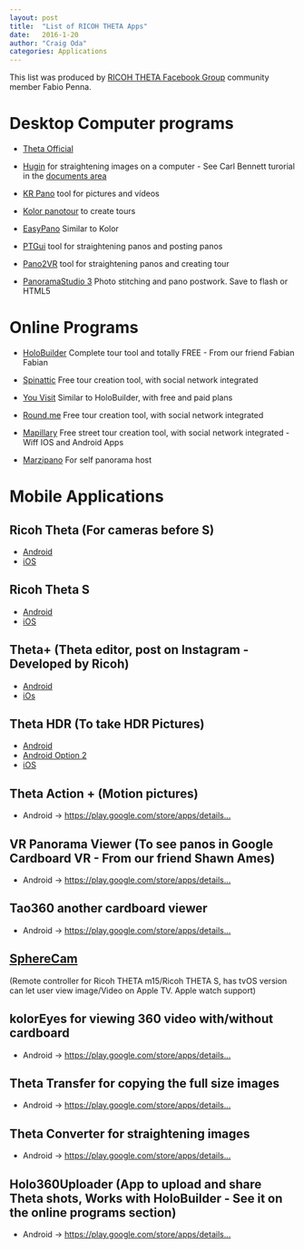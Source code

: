 ```yaml
---
layout: post
title:  "List of RICOH THETA Apps"
date:   2016-1-20
author: "Craig Oda"
categories: Applications
---
```


This list was produced by [RICOH THETA Facebook Group](https://www.facebook.com/groups/RicohTHETAUsers/) community member Fabio Penna.

Desktop Computer programs
=========================

* [Theta Official](https://theta360.com/en/support/download/)

* [Hugin](http://hugin.sourceforge.net/)
for straightening images on a computer - See Carl Bennett turorial in the [documents area](https://www.facebook.com/notes/ricoh-theta-users-on-facebook/straightening-360-images-using-hugin/1616917718526418)

* [KR Pano](http://www.krpano.com/) tool for pictures and vídeos

* [Kolor panotour](http://www.kolor.com/panotour/) to create tours

* [EasyPano](http://www.easypano.com/) Similar to Kolor

* [PTGui](http://www.ptgui.com) tool for straightening panos and posting panos


* [Pano2VR](http://ggnome.com) tool for straightening panos and creating tour


* [PanoramaStudio 3](http://www.tshsoft.com/en/panostudio_index) Photo stitching and pano postwork. Save to flash or HTML5


Online Programs
===============

* [HoloBuilder](https://www.holobuilder.com/index.html) Complete tour tool and totally FREE - From our friend Fabian Fabian

* [Spinattic](http://www.spinattic.com/) Free tour creation tool, with social network integrated

* [You Visit](http://www.youvisit.com/) Similar to HoloBuilder, with free and paid plans

* [Round.me](https://round.me/) Free tour creation tool, with social network integrated

* [Mapillary](http://www.mapillary.com/map) Free street tour creation tool, with social network integrated - Wiff IOS and Android Apps

* [Marzipano](http://www.marzipano.net/tool/) For self panorama host


# Mobile Applications

## Ricoh Theta (For cameras before S)

* [Android](https://play.google.com/store/apps/details?id=com.theta)
* [iOS](https://itunes.apple.com/us/app/ricoh-theta/id667238484?mt=8)

## Ricoh Theta S

* [Android](https://play.google.com/store/apps/details?id=com.theta360)
* [iOS](https://itunes.apple.com/us/app/ricoh-theta-s/id102325474)

## Theta+ (Theta editor, post on Instagram - Developed by Ricoh)

* [Android](https://play.google.com/store/apps/details)
* [iOs](https://itunes.apple.com/us/app/theta+/id1021526610?mt=8)

## Theta HDR (To take HDR Pictures)

* [Android](https://play.google.com/store/apps/details?id=air.de.pl.ThetaHDRApp)
* [Android Option 2](https://play.google.com/store/apps/details?id=com.teapps.thetahdr)
* [iOS](https://itunes.apple.com/us/app/hdr-360-bracket-pro-for-ricoh/id987157511?mt=8)

## Theta Action + (Motion pictures)

* Android -> https://play.google.com/store/apps/details…

## VR Panorama Viewer (To see panos in Google Cardboard VR - From our friend Shawn Ames)

* Android -> https://play.google.com/store/apps/details…

## Tao360 another cardboard viewer

* Android -> https://play.google.com/store/apps/details…

## [SphereCam](https://itunes.apple.com/us/app/spherecam/id973550273?mt=8)
(Remote controller for Ricoh THETA m15/Ricoh THETA S, has tvOS version can let user view image/Video on Apple TV. Apple watch support)

## kolorEyes for viewing 360 video with/without cardboard

* Android -> https://play.google.com/store/apps/details…

## Theta Transfer for copying the full size images

* Android -> https://play.google.com/store/apps/details…

## Theta Converter for straightening images

* Android -> https://play.google.com/store/apps/details…

## Holo360Uploader (App to upload and share Theta shots, Works with HoloBuilder - See it on the online programs section)

* Android -> https://play.google.com/store/apps/details…
